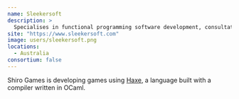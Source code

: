 ```yaml
---
name: Sleekersoft
description: > 
  Specialises in functional programming software development, consultation, and training.
site: "https://www.sleekersoft.com"
image: users/sleekersoft.png
locations: 
  - Australia
consortium: false
---
```


Shiro Games is developing games using [Haxe](https://haxe.org/), a language built with a compiler written in OCaml.